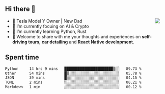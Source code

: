 ## Hi there 👋
<img align="right" src="https://github-readme-stats.vercel.app/api?username=ljunb&show_icons=true&icon_color=CE1D2D&text_color=718096&bg_color=00000000&hide_title=true&hide_border=true" />

- 🚗 Tesla Model Y Owner | New Dad
- 🔭 I’m currently focuing on AI & Crypto
- 🌱 I’m currently learning Python, Rust
- 💬 Welcome to share with me your thoughts and experiences on **self-driving tours**, **car detailing** and **React Native development**.




## Spent time
<!--START_SECTION:waka-->

```txt
Python     14 hrs 9 mins   ██████████████████████▒░░   89.73 %
Other      54 mins         █▒░░░░░░░░░░░░░░░░░░░░░░░   05.78 %
JSON       39 mins         █░░░░░░░░░░░░░░░░░░░░░░░░   04.15 %
TOML       2 mins          ░░░░░░░░░░░░░░░░░░░░░░░░░   00.21 %
Markdown   1 min           ░░░░░░░░░░░░░░░░░░░░░░░░░   00.12 %
```

<!--END_SECTION:waka-->
